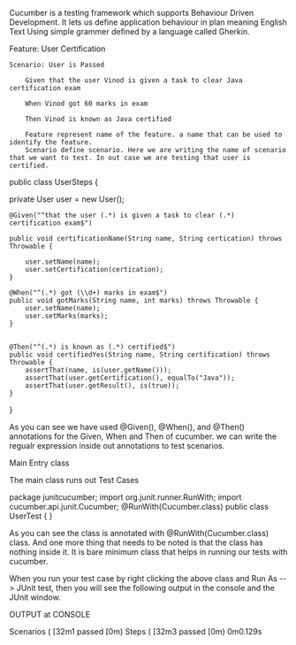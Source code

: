 Cucumber is a testing framework which supports Behaviour Driven Development. It lets us define application behaviour in plan meaning English Text Using simple grammer defined by a language called Gherkin.

Feature: User Certification

    Scenario: User is Passed

        Given that the user Vinod is given a task to clear Java certification exam

        When Vinod got 60 marks in exam

        Then Vinod is known as Java certified
        
        Feature represent name of the feature. a name that can be used to identify the feature.
        Scenario define scenario. Here we are writing the name of scenario that we want to test. In out case we are testing that user is certified.
        
        
 public class UserSteps {
  
  private User user = new User();
 
    @Given("^that the user (.*) is given a task to clear (.*) certification exam$")

    public void certificationName(String name, String certication) throws Throwable {

        user.setName(name);
        user.setCertification(certication);
    }
 
    @When("^(.*) got (\\d+) marks in exam$")
    public void gotMarks(String name, int marks) throws Throwable {
        user.setName(name);
        user.setMarks(marks);
    }

 
    @Then("^(.*) is known as (.*) certified$")
    public void certifiedYes(String name, String certification) throws Throwable {
        assertThat(name, is(user.getName()));
        assertThat(user.getCertification(), equalTo("Java"));
        assertThat(user.getResult(), is(true));
    }
}

As you can see we have used @Given(), @When(), and @Then() annotations for the Given, When and Then of cucumber. we can write the regualr expression inside out annotations to test scenarios.

Main Entry class

The main class runs out Test Cases

package junitcucumber;
import org.junit.runner.RunWith;
import cucumber.api.junit.Cucumber;
@RunWith(Cucumber.class)
public class UserTest {
}

As you can see the class is annotated with @RunWith(Cucumber.class) class. And one more thing that needs to be noted is that the class has nothing inside it.
It is bare minimum class that helps in running our tests with cucumber.

When you run your test case by right clicking the above class and Run As --> JUnit test, then you will see the following output in the console and the JUnit window.

OUTPUT at CONSOLE

Scenarios ( [32m1 passed [0m)
Steps ( [32m3 passed [0m)
0m0.129s
